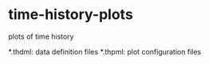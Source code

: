 # time-history-plots
plots of time history

*.thdml: data definition files
*.thpml: plot configuration files
